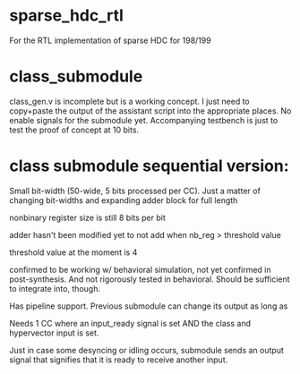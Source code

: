 # sparse_hdc_rtl
For the RTL implementation of sparse HDC for 198/199 

# class_submodule
class_gen.v is incomplete but is a working concept. I just need to copy+paste the output of the assistant script into the appropriate places. No enable signals for the submodule yet. Accompanying testbench is just to test the proof of concept at 10 bits.

# class submodule sequential version:
Small bit-width (50-wide, 5 bits processed per CC). Just a matter of changing bit-widths and expanding adder block for full length

nonbinary register size is still 8 bits per bit

adder hasn't been modified yet to not add when nb_reg > threshold value

threshold value at the moment is 4

confirmed to be working w/ behavioral simulation, not yet confirmed in post-synthesis. And not rigorously tested in behavioral. Should be sufficient to integrate into, though.

Has pipeline support. Previous submodule can change its output as long as 

Needs 1 CC where an input_ready signal is set AND the class and hypervector input is set.

Just in case some desyncing or idling occurs, submodule sends an output signal that signifies that it is ready to receive another input.
